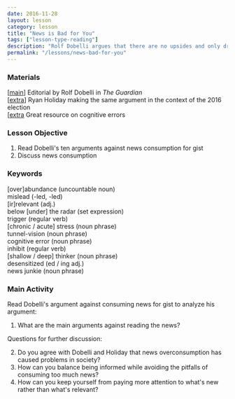 ```yaml
---
date: 2016-11-28
layout: lesson
category: lesson
title: "News is Bad for You"
tags: ["lesson-type-reading"]
description: "Rolf Dobelli argues that there are no upsides and only drawbacks to reading the news" 
permalink: "/lessons/news-bad-for-you"
---
```

### Materials 

[<a href="https://www.theguardian.com/media/2013/apr/12/news-is-bad-rolf-dobelli" target="_blank">main</a>] Editorial by Rolf Dobelli in *The Guardian*  
[<a href="http://observer.com/2016/11/want-to-really-make-america-great-again-stop-reading-the-news/" target="_blank">extra</a>] Ryan Holiday making the same argument in the context of the 2016 election  
[<a href="https://betterhumans.coach.me/cognitive-bias-cheat-sheet-55a472476b18#.pypd4ut50" target="_target">extra</a> Great resource on cognitive errors    

### Lesson Objective 

1. Read Dobelli's ten arguments against news consumption for gist  
2. Discuss news consumption 

### Keywords 

[over]abundance (uncountable noun)  
mislead (-led, -led)  
[ir]relevant (adj.)  
below [under] the radar (set expression)   
trigger (regular verb)  
[chronic / acute] stress (noun phrase)  
tunnel-vision (noun phrase)  
cognitive error (noun phrase)  
inhibit (regular verb)  
[shallow / deep] thinker (noun phrase)  
desensitized (ed / ing adj.)  
news junkie (noun phrase)  

### Main Activity  

Read Dobelli's argument against consuming news for gist to analyze his argument:

1. What are the main arguments against reading the news?  

Questions for further discussion: 

2. Do you agree with Dobelli and Holiday that news overconsumption has caused problems in society? 
3. How can you balance being informed while avoiding the pitfalls of consuming too much news? 
4. How can you keep yourself from paying more attention to what's new rather than what's relevant?